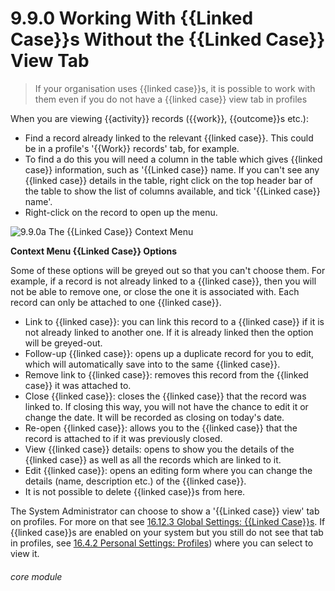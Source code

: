 # 9.9.0 Working With {{Linked Case}}s Without the {{Linked Case}} View Tab

> If your organisation uses {{linked case}}s, it is possible to work with them even if you do not have a {{linked case}} view tab in profiles

When you are viewing {{activity}} records ({{work}}, {{outcome}}s etc.):

- Find a record already linked to the relevant {{linked case}}. This could be in a profile's '{{Work}} records' tab, for example. 
- To find a do this you will need a column in the table which gives {{linked case}} information, such as '{{Linked case}} name. If you can't see any {{linked case}} details in the table, right click on the top header bar of the table to show the list of columns available, and tick '{{Linked case}} name'.
- Right-click on the record to open up the menu.

![9.9.0a The {{Linked Case}} Context Menu](9.9.0a.png)

**Context Menu {{Linked Case}} Options**

Some of these options will be greyed out so that you can't choose them. For example, if a record is not already linked to a {{linked case}}, then you will not be able to remove one, or close the one it is associated with. Each record can only be attached to one {{linked case}}.

- Link to {{linked case}}: you can link this record to a {{linked case}} if it is not already linked to another one. If it is already linked then the option will be greyed-out. 
- Follow-up {{linked case}}: opens up a duplicate record for you to edit, which will automatically save into to the same {{linked case}}.
- Remove link to {{linked case}}: removes this record from the {{linked case}} it was attached to.
- Close {{linked case}}: closes the {{linked case}} that the record was linked to. If closing this way, you will not have the chance to edit it or change the date. It will be recorded as closing on today's date.
- Re-open {{linked case}}: allows you to the {{linked case}} that the record is attached to if it was previously closed.
- View {{linked case}} details: opens to show you the details of the {{linked case}} as well as all the records which are linked to it.
- Edit {{linked case}}: opens an editing form where you can change the details (name, description etc.) of the {{linked case}}.
- It is not possible to delete {{linked case}}s from here.

The System Administrator can choose to show a '{{Linked case}} view' tab on profiles. For more on that see [16.12.3 Global Settings: {{Linked Case}}s](/help/index/p/16.12.3).
If {{linked case}}s are enabled on your system but you still do not see that tab in profiles, see [16.4.2 Personal Settings: Profiles](/help/index/p/16.4.2)) where you can select to view it.


###### core module
